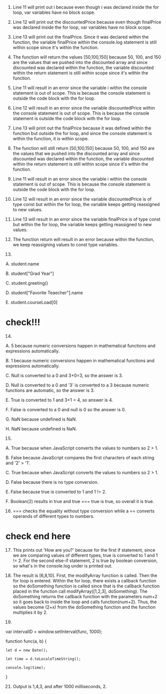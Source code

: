 1. Line 11 will print out i because even though i was declared inside the for loop, var variables have no block scope. 

2. Line 12 will print out the discountedPrice because even though finalPrice was declared inside the for loop, var variables have no block scope.

3. Line 13 will print out the finalPrice. Since it was declared within the function, the variable finalPrice within the console.log statement is still within scope since it's within the function.  

4. The function will return the values [50,100,150] because 50, 100, and 150 are the values that we pushed into the discounted array and since discounted was declared within the function, the variable discounted within the return statement is still within scope since it's within the function.

5. Line 11 will result in an error since the variable i within the console statement is out of scope. This is because the console statement is outside the code block with the for loop.

6. Line 12 will result in an error since the variable discountedPrice within the console statement is out of scope. This is because the console statement is outside the code block with the for loop.

7. Line 13 will print out the finalPrice because it was defined within the function but outside the for loop, and since the console statement is within the function, it is within scope. 

8. The function will still return [50,100,150] because 50, 100, and 150 are the values that we pushed into the discounted array and since discounted was declared within the function, the variable discounted within the return statement is still within scope since it's within the function.

9. Line 11 will result in an error since the variable i within the console statement is out of scope. This is because the console statement is outside the code block with the for loop.

10. Line 12 will result in an error since the variable discountedPrice is of type const but within the for loop, the variable keeps getting reassigned to new values. 

11. Line 13 will result in an error since the variable finalPrice is of type const but within the for loop, the variable keeps getting reassigned to new values. 

12. The function return will result in an error because within the function, we keep reassigning values to const type variables.

13.
A. student.name

B. student["Grad Year"]

C. student.greeting()

D. student["Favorite Teaecher"].name

E. student.courseLoad[0]

# check!!! 

14. 
A. 5 because numeric conversions happen in mathematical functions and expressions automatically. 

B. 1 because numeric conversions happen in mathematical functions and expressions automatically. 

C. Null is converted to a 0 and 3+0=3, so the answer is 3. 

D. Null is converted to a 0 and '3' is converted to a 3 because numeric functions are automatic, so the answer is 3.

E. True is converted to 1 and 3+1 = 4, so answer is 4. 

F. False is converted to a 0 and null is 0 so the answer is 0.

G. NaN because undefined is NaN.

H. NaN because undefined is NaN.

15. 
A. True because when JavaScript converts the values to numbers so 2 > 1. 

B. False because JavaScript compares the first characters of each string and '2' > '1'.

C. True because when JavaScript converts the values to numbers so 2 > 1. 

D. False  because there is no type conversion.

E. False because true is converted to 1 and 1 != 2.  

F. Boolean(2) results in true and true === true is true, so overall it is true. 

16. === checks the equality without type conversion while a == converts operands of different types to numbers. 
# check end here 

17. This prints out 'How are you?' because for the first if statement, since we are comparing values of different types, true is converted to 1 and 1 != 2. For the second else-if statement, 2 is true by boolean conversion, so what's in the console.log under is printed out. 

19. The result is [6,8,10]. First, the modifyArray function is called. Then the for loop is entered. Within the for loop, there exists a callback function so the doSomething function is called since that is the callback function placed in the function call modifyArray([1,2,3], doSomething). The doSomething returns the callback function with the parameters num+2 so it goes back to inside the loop and calls function(num+2). Thus, the values become (2+x) from the doSomething function and the function multiplies it by 2.

20. 
var intervalID = window.setInterval(func, 1000);

function func(a, b)
{

 	let d = new Date(); 
    
    let time = d.toLocaleTimeString();
    
    console.log(time);
    
}

21. Output is 1,4,3, and after 1000 milliseconds, 2. 
